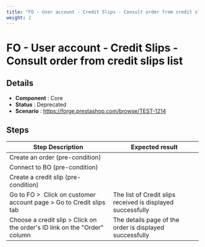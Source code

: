 ```yaml
---
title: "FO - User account - Credit Slips - Consult order from credit slips list"
weight: 2
---
```


# FO - User account - Credit Slips - Consult order from credit slips list
## Details
* **Component** : Core
* **Status** : Deprecated
* **Scenario** : https://forge.prestashop.com/browse/TEST-1214

## Steps
| Step Description | Expected result |
| ----- | ----- |
| Create an order (pre-condition) |  |
| Connect to BO (pre-condition) |  |
| Create a credit slip (pre-condition) |  |
| Go to FO >  Click on customer account page > Go to Credit slips tab | The list of Credit slips received is displayed successfully |
| Choose a credit slip > Click on the order's ID link on the "Order" column | The details page of the order is displayed successfully |
